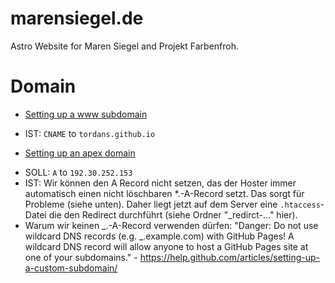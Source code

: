# marensiegel.de

Astro Website for Maren Siegel and Projekt Farbenfroh.

# Domain

- [Setting up a www subdomain](https://help.github.com/articles/setting-up-a-www-subdomain/)

* IST: `CNAME` to `tordans.github.io`

- [Setting up an apex domain](https://help.github.com/articles/setting-up-an-apex-domain/)

* SOLL: `A` to `192.30.252.153`
* IST: Wir können den A Record nicht setzen, das der Hoster immer automatisch einen nicht löschbaren \*.-A-Record setzt. Das sorgt für Probleme (siehe unten). Daher liegt jetzt auf dem Server eine `.htaccess`-Datei die den Redirect durchführt (siehe Ordner "\_redirct-…" hier).
* Warum wir keinen _.-A-Record verwenden dürfen: "Danger: Do not use wildcard DNS records (e.g. _.example.com) with GitHub Pages! A wildcard DNS record will allow anyone to host a GitHub Pages site at one of your subdomains." - https://help.github.com/articles/setting-up-a-custom-subdomain/
